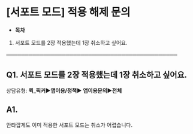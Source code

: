 # [서포트 모드] 적용 해제 문의

* **목차**

1. 서포트 모드를 2장 적용했는데 1장 취소하고 싶어요.

──────────────────────────────────────────────

**Q1. 서포트 모드를 2장 적용했는데 1장 취소하고 싶어요.**
-------------------------------------

상담유형: **퀵\_픽커▶앱이용/정책▶ 앱이용문의▶전체**

**A1.**
-------

안타깝게도 이미 적용한 서포트 모드는 취소가 어렵습니다.